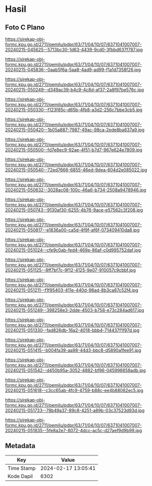 # Hasil

## Foto C Plano

https://sirekap-obj-formc.kpu.go.id/2711/pemilu/pdpr/63/71/04/10/07/6371041007007-20240215-045625--5713bc30-1d63-4439-9cd0-3fbbd637f787.jpg

https://sirekap-obj-formc.kpu.go.id/2711/pemilu/pdpr/63/71/04/10/07/6371041007007-20240215-045836--0aab5f6a-5aa8-4ad9-ad99-f1a1d7358f26.jpg

https://sirekap-obj-formc.kpu.go.id/2711/pemilu/pdpr/63/71/04/10/07/6371041007007-20240215-050249--d349ac39-b4c9-4c8d-af37-2a8f97be576c.jpg

https://sirekap-obj-formc.kpu.go.id/2711/pemilu/pdpr/63/71/04/10/07/6371041007007-20240215-050330--f123f85c-d65b-4fb8-a3d2-256c7bbe3cb5.jpg

https://sirekap-obj-formc.kpu.go.id/2711/pemilu/pdpr/63/71/04/10/07/6371041007007-20240215-050420--1b05a887-7987-49ac-98ca-2ede8ba637a9.jpg

https://sirekap-obj-formc.kpu.go.id/2711/pemilu/pdpr/63/71/04/10/07/6371041007007-20240215-050500--fd7e8ec9-92ae-4f51-b7d7-967e624e7809.jpg

https://sirekap-obj-formc.kpu.go.id/2711/pemilu/pdpr/63/71/04/10/07/6371041007007-20240215-050540--72ed7666-6855-46ed-9dea-604d2e085022.jpg

https://sirekap-obj-formc.kpu.go.id/2711/pemilu/pdpr/63/71/04/10/07/6371041007007-20240215-050632--3028ac08-100c-46a6-b734-2508a9478946.jpg

https://sirekap-obj-formc.kpu.go.id/2711/pemilu/pdpr/63/71/04/10/07/6371041007007-20240215-050743--9130af30-6255-4b76-9ace-e57562c3f208.jpg

https://sirekap-obj-formc.kpu.go.id/2711/pemilu/pdpr/63/71/04/10/07/6371041007007-20240215-050817--e1836a00-ca5d-4f9f-af6f-073409410da8.jpg

https://sirekap-obj-formc.kpu.go.id/2711/pemilu/pdpr/63/71/04/10/07/6371041007007-20240215-051024--cfe9c0ab-fed4-469e-86af-c0d995752daf.jpg

https://sirekap-obj-formc.kpu.go.id/2711/pemilu/pdpr/63/71/04/10/07/6371041007007-20240215-051125--8ff7bf7c-9f12-4125-9e07-910057c9cbbf.jpg

https://sirekap-obj-formc.kpu.go.id/2711/pemilu/pdpr/63/71/04/10/07/6371041007007-20240215-051211--f1f95403-411e-440d-98ad-8b3ca87c52f4.jpg

https://sirekap-obj-formc.kpu.go.id/2711/pemilu/pdpr/63/71/04/10/07/6371041007007-20240215-051249--398258e3-2dde-4503-b758-e73c284ad617.jpg

https://sirekap-obj-formc.kpu.go.id/2711/pemilu/pdpr/63/71/04/10/07/6371041007007-20240215-051330--fad826db-16a2-4018-bbb4-714437f1f97d.jpg

https://sirekap-obj-formc.kpu.go.id/2711/pemilu/pdpr/63/71/04/10/07/6371041007007-20240215-051415--b004fa39-aa98-44d3-bbc8-d5890a1fee91.jpg

https://sirekap-obj-formc.kpu.go.id/2711/pemilu/pdpr/63/71/04/10/07/6371041007007-20240215-051542--d450b95a-3052-4882-bf96-045998858adb.jpg

https://sirekap-obj-formc.kpu.go.id/2711/pemilu/pdpr/63/71/04/10/07/6371041007007-20240215-051618--c3cc65ab-4fc9-4759-b88c-ee4b88062ec5.jpg

https://sirekap-obj-formc.kpu.go.id/2711/pemilu/pdpr/63/71/04/10/07/6371041007007-20240215-051733--78b49a37-89c8-4251-a89b-03c37523d93d.jpg

https://sirekap-obj-formc.kpu.go.id/2711/pemilu/pdpr/63/71/04/10/07/6371041007007-20240215-051835--5fe8a2e7-8072-4dcc-ac5c-d27aef9d9b99.jpg


## Metadata

| Key        | Value               |
| ---------- | ------------------- |
| Time Stamp | 2024-02-17 13:05:41 |
| Kode Dapil | 6302                |



